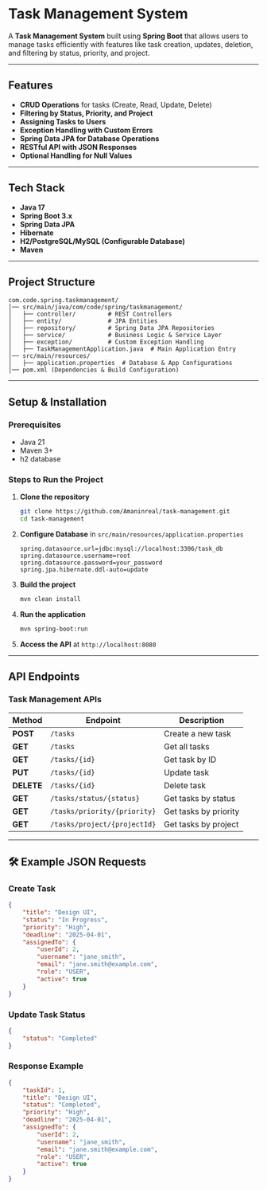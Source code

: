 # Task Management System

A **Task Management System** built using **Spring Boot** that allows users to manage tasks efficiently with features like task creation, updates, deletion, and filtering by status, priority, and project.

---

## Features

- **CRUD Operations** for tasks (Create, Read, Update, Delete)
- **Filtering by Status, Priority, and Project**
- **Assigning Tasks to Users**
- **Exception Handling with Custom Errors**
- **Spring Data JPA for Database Operations**
- **RESTful API with JSON Responses**
- **Optional Handling for Null Values**

---

## Tech Stack

- **Java 17**
- **Spring Boot 3.x**
- **Spring Data JPA**
- **Hibernate**
- **H2/PostgreSQL/MySQL (Configurable Database)**
- **Maven**

---

## Project Structure
```
com.code.spring.taskmanagement/
│── src/main/java/com/code/spring/taskmanagement/
│   ├── controller/         # REST Controllers
│   ├── entity/             # JPA Entities
│   ├── repository/         # Spring Data JPA Repositories
│   ├── service/            # Business Logic & Service Layer
│   ├── exception/          # Custom Exception Handling
│   ├── TaskManagementApplication.java  # Main Application Entry
│── src/main/resources/
│   ├── application.properties  # Database & App Configurations
│── pom.xml (Dependencies & Build Configuration)
```

---

## Setup & Installation

### **Prerequisites**
- Java 21
- Maven 3+
- h2 database

### **Steps to Run the Project**
1. **Clone the repository**
   ```sh
   git clone https://github.com/Amaninreal/task-management.git
   cd task-management
   ```
2. **Configure Database** in `src/main/resources/application.properties`
   ```properties
   spring.datasource.url=jdbc:mysql://localhost:3306/task_db
   spring.datasource.username=root
   spring.datasource.password=your_password
   spring.jpa.hibernate.ddl-auto=update
   ```
3. **Build the project**
   ```sh
   mvn clean install
   ```
4. **Run the application**
   ```sh
   mvn spring-boot:run
   ```
5. **Access the API** at `http://localhost:8080`

---

## API Endpoints

### **Task Management APIs**

| Method | Endpoint                          | Description                       |
|--------|-----------------------------------|-----------------------------------|
| **POST** | `/tasks` | Create a new task |
| **GET** | `/tasks` | Get all tasks |
| **GET** | `/tasks/{id}` | Get task by ID |
| **PUT** | `/tasks/{id}` | Update task |
| **DELETE** | `/tasks/{id}` | Delete task |
| **GET** | `/tasks/status/{status}` | Get tasks by status |
| **GET** | `/tasks/priority/{priority}` | Get tasks by priority |
| **GET** | `/tasks/project/{projectId}` | Get tasks by project |

---

## 🛠 Example JSON Requests

### **Create Task**
```json
{
    "title": "Design UI",
    "status": "In Progress",
    "priority": "High",
    "deadline": "2025-04-01",
    "assignedTo": {
        "userId": 2,
        "username": "jane_smith",
        "email": "jane.smith@example.com",
        "role": "USER",
        "active": true
    }
}
```

### **Update Task Status**
```json
{
    "status": "Completed"
}
```

### **Response Example**
```json
{
    "taskId": 1,
    "title": "Design UI",
    "status": "Completed",
    "priority": "High",
    "deadline": "2025-04-01",
    "assignedTo": {
        "userId": 2,
        "username": "jane_smith",
        "email": "jane.smith@example.com",
        "role": "USER",
        "active": true
    }
}
```
